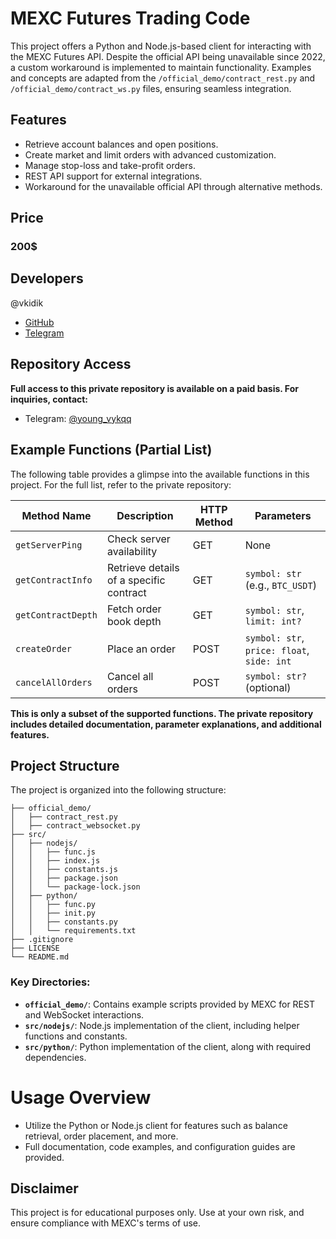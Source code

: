 # MEXC Futures Trading Code

This project offers a Python and Node.js-based client for interacting with the MEXC Futures API. Despite the official API being unavailable since 2022, a custom workaround is implemented to maintain functionality. Examples and concepts are adapted from the `/official_demo/contract_rest.py` and `/official_demo/contract_ws.py` files, ensuring seamless integration.

## Features
- Retrieve account balances and open positions.
- Create market and limit orders with advanced customization.
- Manage stop-loss and take-profit orders.
- REST API support for external integrations.
- Workaround for the unavailable official API through alternative methods.

## Price
### 200$

## Developers

@vkidik
- [GitHub](https://github.com/vkidik/)
- [Telegram](https://t.me/young_vykqq) 

## Repository Access
**Full access to this private repository is available on a paid basis. For inquiries, contact:**
- Telegram: [@young_vykqq](https://t.me/young_vykqq)

## Example Functions (Partial List)
The following table provides a glimpse into the available functions in this project. For the full list, refer to the private repository:

| Method Name              | Description                              | HTTP Method | Parameters                                      |
|--------------------------|------------------------------------------|-------------|------------------------------------------------|
| `getServerPing`          | Check server availability               | GET         | None                                           |
| `getContractInfo`        | Retrieve details of a specific contract | GET         | `symbol: str` (e.g., `BTC_USDT`)              |
| `getContractDepth`       | Fetch order book depth                  | GET         | `symbol: str`, `limit: int?`                  |
| `createOrder`            | Place an order                          | POST        | `symbol: str`, `price: float`, `side: int`    |
| `cancelAllOrders`        | Cancel all orders                       | POST        | `symbol: str?` (optional)                     |

**This is only a subset of the supported functions. The private repository includes detailed documentation, parameter explanations, and additional features.**

## Project Structure
The project is organized into the following structure:

```
├── official_demo/
│   ├── contract_rest.py
│   ├── contract_websocket.py
├── src/
│   ├── nodejs/
│   │   ├── func.js
│   │   ├── index.js
│   │   ├── constants.js
│   │   ├── package.json
│   │   └── package-lock.json
│   ├── python/
│   │   ├── func.py
│   │   ├── init.py
│   │   ├── constants.py
│   │   └── requirements.txt
├── .gitignore       
├── LICENSE       
└── README.md
```

### Key Directories:
- **`official_demo/`**: Contains example scripts provided by MEXC for REST and WebSocket interactions.
- **`src/nodejs/`**: Node.js implementation of the client, including helper functions and constants.
- **`src/python/`**: Python implementation of the client, along with required dependencies.

# Usage Overview
- Utilize the Python or Node.js client for features such as balance retrieval, order placement, and more.
- Full documentation, code examples, and configuration guides are provided.

## Disclaimer
This project is for educational purposes only. Use at your own risk, and ensure compliance with MEXC's terms of use.

